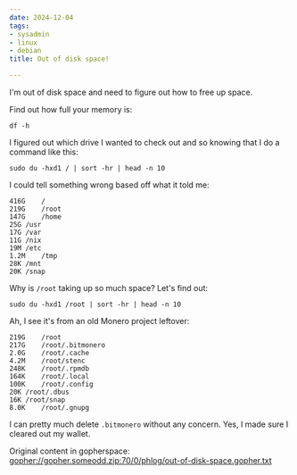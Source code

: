 ```yaml
---
date: 2024-12-04
tags:
- sysadmin
- linux
- debian
title: Out of disk space!

---
```



I'm out of disk space and need to figure out how to free up space.

Find out how full your memory is:

```
df -h
```

I figured out which drive I wanted to check out and so knowing that I do a command like this:

```
sudo du -hxd1 / | sort -hr | head -n 10
```

I could tell something wrong based off what it told me:

```
416G	/
219G	/root
147G	/home
25G	/usr
17G	/var
11G	/nix
19M	/etc
1.2M	/tmp
28K	/mnt
20K	/snap
```

Why is `/root` taking up so much space? Let's find out:

```
sudo du -hxd1 /root | sort -hr | head -n 10
```

Ah, I see it's from an old Monero project leftover:

```
219G	/root
217G	/root/.bitmonero
2.0G	/root/.cache
4.2M	/root/stenc
248K	/root/.rpmdb
164K	/root/.local
100K	/root/.config
20K	/root/.dbus
16K	/root/snap
8.0K	/root/.gnupg
````

I can pretty much delete `.bitmonero` without any concern. Yes, I made sure I cleared out my wallet.

Original content in gopherspace: [gopher://gopher.someodd.zip:70/0/phlog/out-of-disk-space.gopher.txt](gopher://gopher.someodd.zip:70/0/phlog/out-of-disk-space.gopher.txt)
